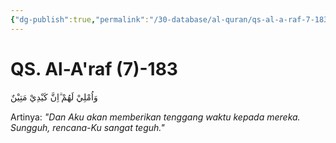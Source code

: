 ```yaml
---
{"dg-publish":true,"permalink":"/30-database/al-quran/qs-al-a-raf-7-183/"}
---
```



# QS. Al-A'raf (7)-183
وَاُمْلِيْ لَهُمْ ۗاِنَّ كَيْدِيْ مَتِيْنٌ

Artinya: *"Dan Aku akan memberikan tenggang waktu kepada mereka. Sungguh, rencana-Ku sangat teguh."*
